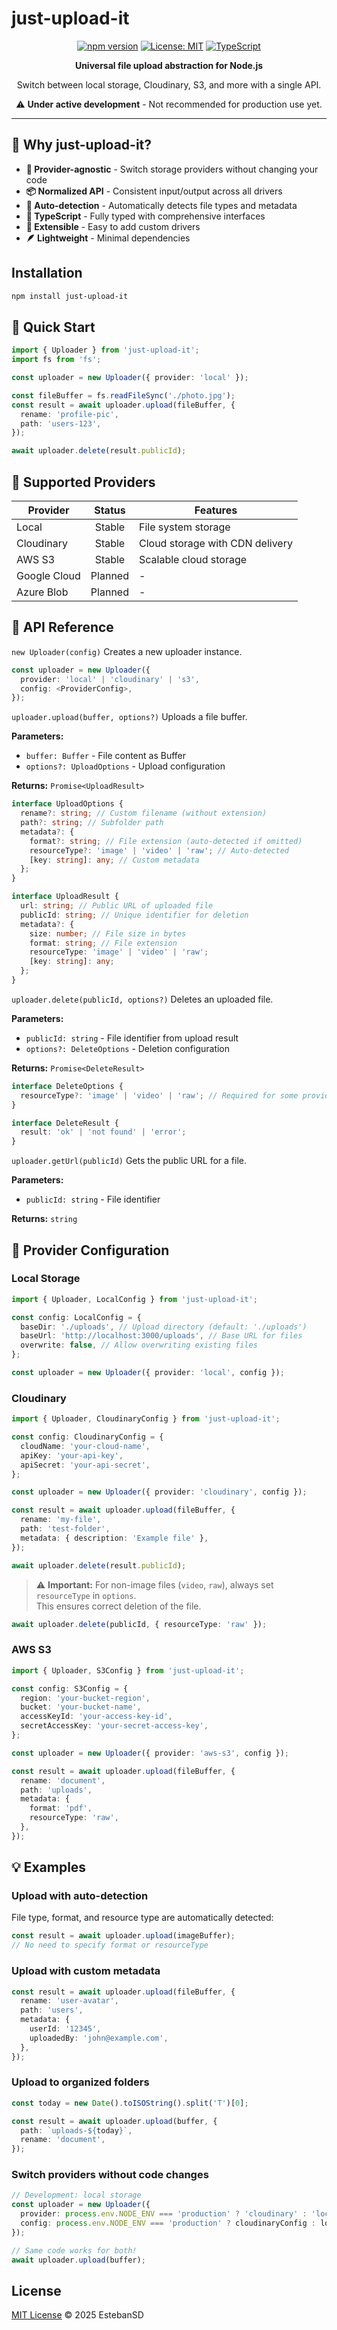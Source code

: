 # just-upload-it

<div align="center">

[![npm version](https://img.shields.io/npm/v/just-upload-it.svg)](https://www.npmjs.com/package/just-upload-it)
[![License: MIT](https://img.shields.io/badge/License-MIT-yellow.svg)](https://opensource.org/licenses/MIT)
[![TypeScript](https://img.shields.io/badge/TypeScript-Ready-blue.svg)](https://www.typescriptlang.org/)

**Universal file upload abstraction for Node.js**

Switch between local storage, Cloudinary, S3, and more with a single API.

⚠️ **Under active development** - Not recommended for production use yet.

</div>

---

## 🎯 Why just-upload-it?

- **🔄 Provider-agnostic** - Switch storage providers without changing your code
- **📦 Normalized API** - Consistent input/output across all drivers
- **🎨 Auto-detection** - Automatically detects file types and metadata
- **📝 TypeScript** - Fully typed with comprehensive interfaces
- **🧩 Extensible** - Easy to add custom drivers
- **🪶 Lightweight** - Minimal dependencies

## Installation

```bash
npm install just-upload-it
```

## 🚀 Quick Start

```ts
import { Uploader } from 'just-upload-it';
import fs from 'fs';

const uploader = new Uploader({ provider: 'local' });

const fileBuffer = fs.readFileSync('./photo.jpg');
const result = await uploader.upload(fileBuffer, {
  rename: 'profile-pic',
  path: 'users-123',
});

await uploader.delete(result.publicId);
```

## 🎨 Supported Providers

| Provider     | Status  | Features                        |
| ------------ | :-----: | ------------------------------- |
| Local        | Stable  | File system storage             |
| Cloudinary   | Stable  | Cloud storage with CDN delivery |
| AWS S3       | Stable  | Scalable cloud storage          |
| Google Cloud | Planned | -                               |
| Azure Blob   | Planned | -                               |

## 📖 API Reference

`new Uploader(config)`
Creates a new uploader instance.

```ts
const uploader = new Uploader({
  provider: 'local' | 'cloudinary' | 's3',
  config: <ProviderConfig>,
});
```

`uploader.upload(buffer, options?)`
Uploads a file buffer.

**Parameters:**

- `buffer: Buffer` - File content as Buffer
- `options?: UploadOptions` - Upload configuration

**Returns:** `Promise<UploadResult>`

```ts
interface UploadOptions {
  rename?: string; // Custom filename (without extension)
  path?: string; // Subfolder path
  metadata?: {
    format?: string; // File extension (auto-detected if omitted)
    resourceType?: 'image' | 'video' | 'raw'; // Auto-detected
    [key: string]: any; // Custom metadata
  };
}

interface UploadResult {
  url: string; // Public URL of uploaded file
  publicId: string; // Unique identifier for deletion
  metadata?: {
    size: number; // File size in bytes
    format: string; // File extension
    resourceType: 'image' | 'video' | 'raw';
    [key: string]: any;
  };
}
```

`uploader.delete(publicId, options?)`
Deletes an uploaded file.

**Parameters:**

- `publicId: string` - File identifier from upload result
- `options?: DeleteOptions` - Deletion configuration

**Returns:** `Promise<DeleteResult>`

```ts
interface DeleteOptions {
  resourceType?: 'image' | 'video' | 'raw'; // Required for some providers
}

interface DeleteResult {
  result: 'ok' | 'not found' | 'error';
}
```

`uploader.getUrl(publicId)`
Gets the public URL for a file.

**Parameters:**

- `publicId: string` - File identifier

**Returns:** `string`

## 🔧 Provider Configuration

### Local Storage

```ts
import { Uploader, LocalConfig } from 'just-upload-it';

const config: LocalConfig = {
  baseDir: './uploads', // Upload directory (default: './uploads')
  baseUrl: 'http://localhost:3000/uploads', // Base URL for files
  overwrite: false, // Allow overwriting existing files
};

const uploader = new Uploader({ provider: 'local', config });
```

### Cloudinary

```ts
import { Uploader, CloudinaryConfig } from 'just-upload-it';

const config: CloudinaryConfig = {
  cloudName: 'your-cloud-name',
  apiKey: 'your-api-key',
  apiSecret: 'your-api-secret',
};

const uploader = new Uploader({ provider: 'cloudinary', config });

const result = await uploader.upload(fileBuffer, {
  rename: 'my-file',
  path: 'test-folder',
  metadata: { description: 'Example file' },
});

await uploader.delete(result.publicId);
```

> ⚠️ **Important:** For non-image files (`video`, `raw`), always set `resourceType` in `options`.  
> This ensures correct deletion of the file.

```ts
await uploader.delete(publicId, { resourceType: 'raw' });
```

### AWS S3

```ts
import { Uploader, S3Config } from 'just-upload-it';

const config: S3Config = {
  region: 'your-bucket-region',
  bucket: 'your-bucket-name',
  accessKeyId: 'your-access-key-id',
  secretAccessKey: 'your-secret-access-key',
};

const uploader = new Uploader({ provider: 'aws-s3', config });

const result = await uploader.upload(fileBuffer, {
  rename: 'document',
  path: 'uploads',
  metadata: {
    format: 'pdf',
    resourceType: 'raw',
  },
});
```

## 💡 Examples

### Upload with auto-detection

File type, format, and resource type are automatically detected:

```ts
const result = await uploader.upload(imageBuffer);
// No need to specify format or resourceType
```

### Upload with custom metadata

```ts
const result = await uploader.upload(fileBuffer, {
  rename: 'user-avatar',
  path: 'users',
  metadata: {
    userId: '12345',
    uploadedBy: 'john@example.com',
  },
});
```

### Upload to organized folders

```ts
const today = new Date().toISOString().split('T')[0];

const result = await uploader.upload(buffer, {
  path: `uploads-${today}`,
  rename: 'document',
});
```

### Switch providers without code changes

```ts
// Development: local storage
const uploader = new Uploader({
  provider: process.env.NODE_ENV === 'production' ? 'cloudinary' : 'local',
  config: process.env.NODE_ENV === 'production' ? cloudinaryConfig : localConfig,
});

// Same code works for both!
await uploader.upload(buffer);
```

## License

[MIT License](https://github.com/EstebanSD/just-upload-it/blob/main/LICENSE) © 2025 EstebanSD
